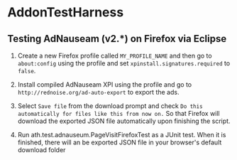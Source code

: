 # AddonTestHarness

## Testing AdNauseam (v2.*) on Firefox via Eclipse

1. Create a new Firefox profile called ```MY_PROFILE_NAME``` and then go to ```about:config``` using the profile and set ```xpinstall.signatures.required``` to ```false```.

2. Install compiled AdNauseam XPI using the profile and go to ```http://rednoise.org/ad-auto-export``` to export the ads.

3. Select ```Save file``` from the download prompt and check ```Do this automatically for files like this from now on.``` So that Firefox will download the exported JSON file automatically upon finishing the script.

4. Run ath.test.adnauseum.PageVisitFirefoxTest as a JUnit test. When it is finished, there will an be exported JSON file in your browser's default download folder
